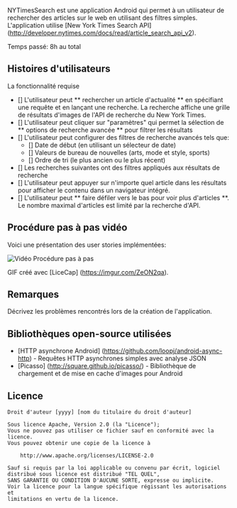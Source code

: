  NYTimesSearch est une application Android qui permet à un utilisateur de rechercher des articles sur le web en utilisant des filtres simples. L'application utilise [New York Times Search API] (http://developer.nytimes.com/docs/read/article_search_api_v2).

Temps passé:  8h au total

## Histoires d'utilisateurs

La fonctionnalité requise 

* [] L'utilisateur peut ** rechercher un article d'actualité ** en spécifiant une requête et en lançant une recherche. La recherche affiche une grille de résultats d'images de l'API de recherche du New York Times.
* [] L'utilisateur peut cliquer sur "paramètres" qui permet la sélection de ** options de recherche avancée ** pour filtrer les résultats
* [] L'utilisateur peut configurer des filtres de recherche avancés tels que:
  * [] Date de début (en utilisant un sélecteur de date)
  * [] Valeurs de bureau de nouvelles (arts, mode et style, sports)
  * [] Ordre de tri (le plus ancien ou le plus récent)
* [] Les recherches suivantes ont des filtres appliqués aux résultats de recherche
* [] L'utilisateur peut appuyer sur n'importe quel article dans les résultats pour afficher le contenu dans un navigateur intégré.
* [] L'utilisateur peut ** faire défiler vers le bas pour voir plus d'articles **. Le nombre maximal d'articles est limité par la recherche d'API.



## Procédure pas à pas vidéo

Voici une présentation des user stories implémentées:

<img src = 'https://imgur.com/539693e1-91cb-4d9c-9080-9614324a0aca/file.gif' title = 'Vidéo Procédure pas à pas' width = '' alt = 'Vidéo Procédure pas à pas' />

GIF créé avec [LiceCap] (https://imgur.com/ZeON2qa).

## Remarques

Décrivez les problèmes rencontrés lors de la création de l'application.

## Bibliothèques open-source utilisées

- [HTTP asynchrone Android] (https://github.com/loopj/android-async-http) - Requêtes HTTP asynchrones simples avec analyse JSON
- [Picasso] (http://square.github.io/picasso/) - Bibliothèque de chargement et de mise en cache d'images pour Android

## Licence

    Droit d'auteur [yyyy] [nom du titulaire du droit d'auteur]

    Sous licence Apache, Version 2.0 (la "Licence");
    Vous ne pouvez pas utiliser ce fichier sauf en conformité avec la licence.
    Vous pouvez obtenir une copie de la licence à

        http://www.apache.org/licenses/LICENSE-2.0

    Sauf si requis par la loi applicable ou convenu par écrit, logiciel
    distribué sous licence est distribué "TEL QUEL",
    SANS GARANTIE OU CONDITION D'AUCUNE SORTE, expresse ou implicite.
    Voir la licence pour la langue spécifique régissant les autorisations et
    limitations en vertu de la licence.
